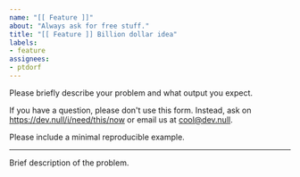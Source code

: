 ```yaml
---
name: "[[ Feature ]]"
about: "Always ask for free stuff."
title: "[[ Feature ]] Billion dollar idea"
labels:
- feature
assignees:
- ptdorf
---
```


Please briefly describe your problem and what output you expect.

If you have a question, please don't use this form. Instead,
ask on <https://dev.null/i/need/this/now> or
email us at <cool@dev.null>.

Please include a minimal reproducible example.

---

Brief description of the problem.

